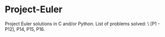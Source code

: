 # Project-Euler
Project Euler solutions in C and/or Python.
List of problems solved: \\
[P1 - P12], P14, P15, P16.
